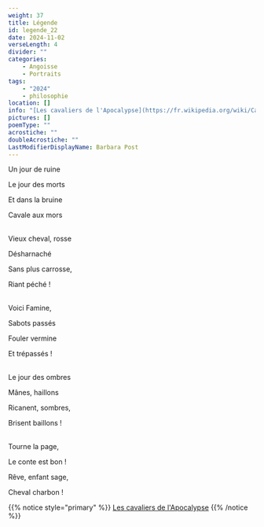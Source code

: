 ```yaml
---
weight: 37
title: Légende
id: legende_22
date: 2024-11-02
verseLength: 4
divider: ""
categories:
    - Angoisse
    - Portraits
tags:
    - "2024"
    - philosophie
location: []
info: "[Les cavaliers de l'Apocalypse](https://fr.wikipedia.org/wiki/Cavaliers_de_l%27Apocalypse)"
pictures: []
poemType: ""
acrostiche: ""
doubleAcrostiche: ""
LastModifierDisplayName: Barbara Post
---
```

Un jour de ruine

Le jour des morts

Et dans la bruine

Cavale aux mors

 \
Vieux cheval, rosse

Désharnaché

Sans plus carrosse,

Riant péché !

 \
Voici Famine,

Sabots passés

Fouler vermine

Et trépassés !

 \
Le jour des ombres

Mânes, haillons

Ricanent, sombres,

Brisent baillons !

 \
Tourne la page,

Le conte est bon !

Rêve, enfant sage,

Cheval charbon !

<!-- FM:Snippet:Start data:{"id":"_simpleNotice","fields":[{"name":"content","value":"[Les cavaliers de l'Apocalypse](https://fr.wikipedia.org/wiki/Cavaliers_de_l%27Apocalypse)"}]} -->
{{% notice style="primary" %}}
[Les cavaliers de l'Apocalypse](https://fr.wikipedia.org/wiki/Cavaliers_de_l%27Apocalypse)
{{% /notice %}}
<!-- FM:Snippet:End -->